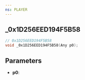 ```yaml
---
ns: PLAYER
---
```

## _0x1D256EED194F5B58

```c
// 0x1D256EED194F5B58
void _0x1D256EED194F5B58(Any p0);
```

## Parameters
* **p0**:
